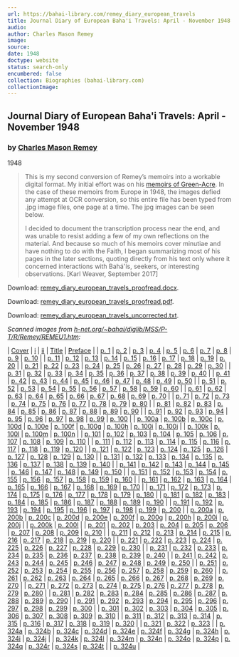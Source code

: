 ```yaml
---
url: https://bahai-library.com/remey_diary_european_travels
title: Journal Diary of European Baha'i Travels: April - November 1948
audio: 
author: Charles Mason Remey
image: 
source: 
date: 1948
doctype: website
status: search-only
encumbered: false
collection: Biographies (bahai-library.com)
collectionImage: 
---
```



## Journal Diary of European Baha'i Travels: April - November 1948

### by [Charles Mason Remey](https://bahai-library.com/author/Charles+Mason+Remey)

1948


> This is my second conversion of Remey’s memoirs into a workable digital format. My initial effort was on his [memoirs of Green-Acre](https://bahai-library.com/remey_reminiscences_green_acre). In the case of these memoirs from Europe in 1948, the images defied any attempt at OCR conversion, so this entire file has been typed from .jpg image files, one page at a time. The jpg images can be seen below.
> 
> I decided to document the transcription process near the end, and was unable to resist adding a few of my own reflections on the material. And because so much of his memoirs cover minutiae and have nothing to do with the Faith, I began summarizing most of his pages in the later sections, quoting directly from his text only where it concerned interactions with Bahá'ís, seekers, or interesting observations. \[Karl Weaver, September 2017\]

Download: [remey\_diary\_european\_travels\_proofread.docx](https://bahai-library.com/docs/r/remey_diary_european_travels_proofread.docx).

Download: [remey\_diary\_european\_travels\_proofread.pdf](https://bahai-library.com/pdf/r/remey_diary_european_travels_proofread.pdf).

Download: [remey\_diary\_european\_travels\_uncorrected.txt](https://bahai-library.com/docs/r/remey_diary_european_travels_uncorrected.txt).

_Scanned images from [h-net.org/~bahai/diglib/MSS/P-T/R/Remey/REMEU1.htm](https://www.h-net.org/~bahai/diglib/MSS/P-T/R/Remey/REMEU1.htm):_

| [Cover](http://www.h-net.msu.edu/~bahai/diglib/MSS/P-T/R/Remey/REMEU000a.jpg) | [i](http://www.h-net.msu.edu/~bahai/diglib/MSS/P-T/R/Remey/REMEU000b.jpg) | [ii](http://www.h-net.msu.edu/~bahai/diglib/MSS/P-T/R/Remey/REMEU000c.jpg) | [Title](http://www.h-net.msu.edu/~bahai/diglib/MSS/P-T/R/Remey/REMEU000d.jpg) | [Preface](http://www.h-net.msu.edu/~bahai/diglib/MSS/P-T/R/Remey/REMEU000e.jpg) |
| [p. 1](http://www.h-net.msu.edu/~bahai/diglib/MSS/P-T/R/Remey/REMEU001.jpg) | [p. 2](http://www.h-net.msu.edu/~bahai/diglib/MSS/P-T/R/Remey/REMEU002.jpg) | [p. 3](http://www.h-net.msu.edu/~bahai/diglib/MSS/P-T/R/Remey/REMEU003.jpg) | [p. 4](http://www.h-net.msu.edu/~bahai/diglib/MSS/P-T/R/Remey/REMEU004.jpg) | [p. 5](http://www.h-net.msu.edu/~bahai/diglib/MSS/P-T/R/Remey/REMEU005.jpg) | [p. 6](http://www.h-net.msu.edu/~bahai/diglib/MSS/P-T/R/Remey/REMEU006.jpg) | [p. 7](http://www.h-net.msu.edu/~bahai/diglib/MSS/P-T/R/Remey/REMEU007.jpg) | [p. 8](http://www.h-net.msu.edu/~bahai/diglib/MSS/P-T/R/Remey/REMEU008.jpg) | [p. 9](http://www.h-net.msu.edu/~bahai/diglib/MSS/P-T/R/Remey/REMEU009.jpg) | [p. 10](http://www.h-net.msu.edu/~bahai/diglib/MSS/P-T/R/Remey/REMEU010.jpg) |
| [p. 11](http://www.h-net.msu.edu/~bahai/diglib/MSS/P-T/R/Remey/REMEU011.jpg) | [p. 12](http://www.h-net.msu.edu/~bahai/diglib/MSS/P-T/R/Remey/REMEU012.jpg) | [p. 13](http://www.h-net.msu.edu/~bahai/diglib/MSS/P-T/R/Remey/REMEU013.jpg) | [p. 14](http://www.h-net.msu.edu/~bahai/diglib/MSS/P-T/R/Remey/REMEU014.jpg) | [p. 15](http://www.h-net.msu.edu/~bahai/diglib/MSS/P-T/R/Remey/REMEU015.jpg) | [p. 16](http://www.h-net.msu.edu/~bahai/diglib/MSS/P-T/R/Remey/REMEU016.jpg) | [p. 17](http://www.h-net.msu.edu/~bahai/diglib/MSS/P-T/R/Remey/REMEU017.jpg) | [p. 18](http://www.h-net.msu.edu/~bahai/diglib/MSS/P-T/R/Remey/REMEU018.jpg) | [p. 19](http://www.h-net.msu.edu/~bahai/diglib/MSS/P-T/R/Remey/REMEU019.jpg) | [p. 20](http://www.h-net.msu.edu/~bahai/diglib/MSS/P-T/R/Remey/REMEU020.jpg) |
| [p. 21](http://www.h-net.msu.edu/~bahai/diglib/MSS/P-T/R/Remey/REMEU021.jpg) | [p. 22](http://www.h-net.msu.edu/~bahai/diglib/MSS/P-T/R/Remey/REMEU022.jpg) | [p. 23](http://www.h-net.msu.edu/~bahai/diglib/MSS/P-T/R/Remey/REMEU023.jpg) | [p. 24](http://www.h-net.msu.edu/~bahai/diglib/MSS/P-T/R/Remey/REMEU024.jpg) | [p. 25](http://www.h-net.msu.edu/~bahai/diglib/MSS/P-T/R/Remey/REMEU025.jpg) | [p. 26](http://www.h-net.msu.edu/~bahai/diglib/MSS/P-T/R/Remey/REMEU026.jpg) | [p. 27](http://www.h-net.msu.edu/~bahai/diglib/MSS/P-T/R/Remey/REMEU027.jpg) | [p. 28](http://www.h-net.msu.edu/~bahai/diglib/MSS/P-T/R/Remey/REMEU028.jpg) | [p. 29](http://www.h-net.msu.edu/~bahai/diglib/MSS/P-T/R/Remey/REMEU029.jpg) | [p. 30](http://www.h-net.msu.edu/~bahai/diglib/MSS/P-T/R/Remey/REMEU030.jpg) |
| [p. 31](http://www.h-net.msu.edu/~bahai/diglib/MSS/P-T/R/Remey/REMEU031.jpg) | [p. 32](http://www.h-net.msu.edu/~bahai/diglib/MSS/P-T/R/Remey/REMEU032.jpg) | [p. 33](http://www.h-net.msu.edu/~bahai/diglib/MSS/P-T/R/Remey/REMEU033.jpg) | [p. 34](http://www.h-net.msu.edu/~bahai/diglib/MSS/P-T/R/Remey/REMEU034.jpg) | [p. 35](http://www.h-net.msu.edu/~bahai/diglib/MSS/P-T/R/Remey/REMEU035.jpg) | [p. 36](http://www.h-net.msu.edu/~bahai/diglib/MSS/P-T/R/Remey/REMEU036.jpg) | [p. 37](http://www.h-net.msu.edu/~bahai/diglib/MSS/P-T/R/Remey/REMEU037.jpg) | [p. 38](http://www.h-net.msu.edu/~bahai/diglib/MSS/P-T/R/Remey/REMEU038.jpg) | [p. 39](http://www.h-net.msu.edu/~bahai/diglib/MSS/P-T/R/Remey/REMEU039.jpg) | [p. 40](http://www.h-net.msu.edu/~bahai/diglib/MSS/P-T/R/Remey/REMEU040.jpg) |
| [p. 41](http://www.h-net.msu.edu/~bahai/diglib/MSS/P-T/R/Remey/REMEU041.jpg) | [p. 42](http://www.h-net.msu.edu/~bahai/diglib/MSS/P-T/R/Remey/REMEU042.jpg) | [p. 43](http://www.h-net.msu.edu/~bahai/diglib/MSS/P-T/R/Remey/REMEU043.jpg) | [p. 44](http://www.h-net.msu.edu/~bahai/diglib/MSS/P-T/R/Remey/REMEU044.jpg) | [p. 45](http://www.h-net.msu.edu/~bahai/diglib/MSS/P-T/R/Remey/REMEU045.jpg) | [p. 46](http://www.h-net.msu.edu/~bahai/diglib/MSS/P-T/R/Remey/REMEU046.jpg) | [p. 47](http://www.h-net.msu.edu/~bahai/diglib/MSS/P-T/R/Remey/REMEU047.jpg) | [p. 48](http://www.h-net.msu.edu/~bahai/diglib/MSS/P-T/R/Remey/REMEU048.jpg) | [p. 49](http://www.h-net.msu.edu/~bahai/diglib/MSS/P-T/R/Remey/REMEU049.jpg) | [p. 50](http://www.h-net.msu.edu/~bahai/diglib/MSS/P-T/R/Remey/REMEU050.jpg) |
| [p. 51](http://www.h-net.msu.edu/~bahai/diglib/MSS/P-T/R/Remey/REMEU051.jpg) | [p. 52](http://www.h-net.msu.edu/~bahai/diglib/MSS/P-T/R/Remey/REMEU052.jpg) | [p. 53](http://www.h-net.msu.edu/~bahai/diglib/MSS/P-T/R/Remey/REMEU053.jpg) | [p. 54](http://www.h-net.msu.edu/~bahai/diglib/MSS/P-T/R/Remey/REMEU054.jpg) | [p. 55](http://www.h-net.msu.edu/~bahai/diglib/MSS/P-T/R/Remey/REMEU055.jpg) | [p. 56](http://www.h-net.msu.edu/~bahai/diglib/MSS/P-T/R/Remey/REMEU056.jpg) | [p. 57](http://www.h-net.msu.edu/~bahai/diglib/MSS/P-T/R/Remey/REMEU057.jpg) | [p. 58](http://www.h-net.msu.edu/~bahai/diglib/MSS/P-T/R/Remey/REMEU058.jpg) | [p. 59](http://www.h-net.msu.edu/~bahai/diglib/MSS/P-T/R/Remey/REMEU059.jpg) | [p. 60](http://www.h-net.msu.edu/~bahai/diglib/MSS/P-T/R/Remey/REMEU060.jpg) |
| [p. 61](http://www.h-net.msu.edu/~bahai/diglib/MSS/P-T/R/Remey/REMEU061.jpg) | [p. 62](http://www.h-net.msu.edu/~bahai/diglib/MSS/P-T/R/Remey/REMEU062.jpg) | [p. 63](http://www.h-net.msu.edu/~bahai/diglib/MSS/P-T/R/Remey/REMEU063.jpg) | [p. 64](http://www.h-net.msu.edu/~bahai/diglib/MSS/P-T/R/Remey/REMEU064.jpg) | [p. 65](http://www.h-net.msu.edu/~bahai/diglib/MSS/P-T/R/Remey/REMEU065.jpg) | [p. 66](http://www.h-net.msu.edu/~bahai/diglib/MSS/P-T/R/Remey/REMEU066.jpg) | [p. 67](http://www.h-net.msu.edu/~bahai/diglib/MSS/P-T/R/Remey/REMEU067.jpg) | [p. 68](http://www.h-net.msu.edu/~bahai/diglib/MSS/P-T/R/Remey/REMEU068.jpg) | [p. 69](http://www.h-net.msu.edu/~bahai/diglib/MSS/P-T/R/Remey/REMEU069.jpg) | [p. 70](http://www.h-net.msu.edu/~bahai/diglib/MSS/P-T/R/Remey/REMEU070.jpg) |
| [p. 71](http://www.h-net.msu.edu/~bahai/diglib/MSS/P-T/R/Remey/REMEU071.jpg) | [p. 72](http://www.h-net.msu.edu/~bahai/diglib/MSS/P-T/R/Remey/REMEU072.jpg) | [p. 73](http://www.h-net.msu.edu/~bahai/diglib/MSS/P-T/R/Remey/REMEU073.jpg) | [p. 74](http://www.h-net.msu.edu/~bahai/diglib/MSS/P-T/R/Remey/REMEU074.jpg) | [p. 75](http://www.h-net.msu.edu/~bahai/diglib/MSS/P-T/R/Remey/REMEU075.jpg) | [p. 76](http://www.h-net.msu.edu/~bahai/diglib/MSS/P-T/R/Remey/REMEU076.jpg) | [p. 77](http://www.h-net.msu.edu/~bahai/diglib/MSS/P-T/R/Remey/REMEU077.jpg) | [p. 78](http://www.h-net.msu.edu/~bahai/diglib/MSS/P-T/R/Remey/REMEU078.jpg) | [p. 79](http://www.h-net.msu.edu/~bahai/diglib/MSS/P-T/R/Remey/REMEU079.jpg) | [p. 80](http://www.h-net.msu.edu/~bahai/diglib/MSS/P-T/R/Remey/REMEU080.jpg) |
| [p. 81](http://www.h-net.msu.edu/~bahai/diglib/MSS/P-T/R/Remey/REMEU081.jpg) | [p. 82](http://www.h-net.msu.edu/~bahai/diglib/MSS/P-T/R/Remey/REMEU082.jpg) | [p. 83](http://www.h-net.msu.edu/~bahai/diglib/MSS/P-T/R/Remey/REMEU083.jpg) | [p. 84](http://www.h-net.msu.edu/~bahai/diglib/MSS/P-T/R/Remey/REMEU084.jpg) | [p. 85](http://www.h-net.msu.edu/~bahai/diglib/MSS/P-T/R/Remey/REMEU085.jpg) | [p. 86](http://www.h-net.msu.edu/~bahai/diglib/MSS/P-T/R/Remey/REMEU086.jpg) | [p. 87](http://www.h-net.msu.edu/~bahai/diglib/MSS/P-T/R/Remey/REMEU087.jpg) | [p. 88](http://www.h-net.msu.edu/~bahai/diglib/MSS/P-T/R/Remey/REMEU088.jpg) | [p. 89](http://www.h-net.msu.edu/~bahai/diglib/MSS/P-T/R/Remey/REMEU089.jpg) | [p. 90](http://www.h-net.msu.edu/~bahai/diglib/MSS/P-T/R/Remey/REMEU090.jpg) |
| [p. 91](http://www.h-net.msu.edu/~bahai/diglib/MSS/P-T/R/Remey/REMEU091.jpg) | [p. 92](http://www.h-net.msu.edu/~bahai/diglib/MSS/P-T/R/Remey/REMEU092.jpg) | [p. 93](http://www.h-net.msu.edu/~bahai/diglib/MSS/P-T/R/Remey/REMEU093.jpg) | [p. 94](http://www.h-net.msu.edu/~bahai/diglib/MSS/P-T/R/Remey/REMEU094.jpg) | [p. 95](http://www.h-net.msu.edu/~bahai/diglib/MSS/P-T/R/Remey/REMEU095.jpg) | [p. 96](http://www.h-net.msu.edu/~bahai/diglib/MSS/P-T/R/Remey/REMEU096.jpg) | [p. 97](http://www.h-net.msu.edu/~bahai/diglib/MSS/P-T/R/Remey/REMEU097.jpg) | [p. 98](http://www.h-net.msu.edu/~bahai/diglib/MSS/P-T/R/Remey/REMEU098.jpg) | [p. 99](http://www.h-net.msu.edu/~bahai/diglib/MSS/P-T/R/Remey/REMEU099.jpg) | [p. 100](http://www.h-net.msu.edu/~bahai/diglib/MSS/P-T/R/Remey/REMEU100.jpg) |
| [p. 100a](http://www.h-net.msu.edu/~bahai/diglib/MSS/P-T/R/Remey/REMEU100a.jpg) | [p. 100b](http://www.h-net.msu.edu/~bahai/diglib/MSS/P-T/R/Remey/REMEU100b.jpg) | [p. 100c](http://www.h-net.msu.edu/~bahai/diglib/MSS/P-T/R/Remey/REMEU100c.jpg) | [p. 100d](http://www.h-net.msu.edu/~bahai/diglib/MSS/P-T/R/Remey/REMEU100d.jpg) | [p. 100e](http://www.h-net.msu.edu/~bahai/diglib/MSS/P-T/R/Remey/REMEU100e.jpg) | [p. 100f](http://www.h-net.msu.edu/~bahai/diglib/MSS/P-T/R/Remey/REMEU100f.jpg) | [p. 100g](http://www.h-net.msu.edu/~bahai/diglib/MSS/P-T/R/Remey/REMEU100g.jpg) | [p. 100h](http://www.h-net.msu.edu/~bahai/diglib/MSS/P-T/R/Remey/REMEU100h.jpg) | [p. 100i](http://www.h-net.msu.edu/~bahai/diglib/MSS/P-T/R/Remey/REMEU100i.jpg) | [p. 100j](http://www.h-net.msu.edu/~bahai/diglib/MSS/P-T/R/Remey/REMEU100j.jpg) |
| [p. 100k](http://www.h-net.msu.edu/~bahai/diglib/MSS/P-T/R/Remey/REMEU100k.jpg) | [p. 100l](http://www.h-net.msu.edu/~bahai/diglib/MSS/P-T/R/Remey/REMEU100l.jpg) | [p. 100m](http://www.h-net.msu.edu/~bahai/diglib/MSS/P-T/R/Remey/REMEU100m.jpg) | [p. 100n](http://www.h-net.msu.edu/~bahai/diglib/MSS/P-T/R/Remey/REMEU100n.jpg) |
| [p. 101](http://www.h-net.msu.edu/~bahai/diglib/MSS/P-T/R/Remey/REMEU101.jpg) | [p. 102](http://www.h-net.msu.edu/~bahai/diglib/MSS/P-T/R/Remey/REMEU102.jpg) | [p. 103](http://www.h-net.msu.edu/~bahai/diglib/MSS/P-T/R/Remey/REMEU103.jpg) | [p. 104](http://www.h-net.msu.edu/~bahai/diglib/MSS/P-T/R/Remey/REMEU104.jpg) | [p. 105](http://www.h-net.msu.edu/~bahai/diglib/MSS/P-T/R/Remey/REMEU105.jpg) | [p. 106](http://www.h-net.msu.edu/~bahai/diglib/MSS/P-T/R/Remey/REMEU106.jpg) | [p. 107](http://www.h-net.msu.edu/~bahai/diglib/MSS/P-T/R/Remey/REMEU107.jpg) | [p. 108](http://www.h-net.msu.edu/~bahai/diglib/MSS/P-T/R/Remey/REMEU108.jpg) | [p. 109](http://www.h-net.msu.edu/~bahai/diglib/MSS/P-T/R/Remey/REMEU109.jpg) | [p. 110](http://www.h-net.msu.edu/~bahai/diglib/MSS/P-T/R/Remey/REMEU110.jpg) |
| [p. 111](http://www.h-net.msu.edu/~bahai/diglib/MSS/P-T/R/Remey/REMEU111.jpg) | [p. 112](http://www.h-net.msu.edu/~bahai/diglib/MSS/P-T/R/Remey/REMEU112.jpg) | [p. 113](http://www.h-net.msu.edu/~bahai/diglib/MSS/P-T/R/Remey/REMEU113.jpg) | [p. 114](http://www.h-net.msu.edu/~bahai/diglib/MSS/P-T/R/Remey/REMEU114.jpg) | [p. 115](http://www.h-net.msu.edu/~bahai/diglib/MSS/P-T/R/Remey/REMEU115.jpg) | [p. 116](http://www.h-net.msu.edu/~bahai/diglib/MSS/P-T/R/Remey/REMEU116.jpg) | [p. 117](http://www.h-net.msu.edu/~bahai/diglib/MSS/P-T/R/Remey/REMEU117.jpg) | [p. 118](http://www.h-net.msu.edu/~bahai/diglib/MSS/P-T/R/Remey/REMEU118.jpg) | [p. 119](http://www.h-net.msu.edu/~bahai/diglib/MSS/P-T/R/Remey/REMEU119.jpg) | [p. 120](http://www.h-net.msu.edu/~bahai/diglib/MSS/P-T/R/Remey/REMEU120.jpg) |
| [p. 121](http://www.h-net.msu.edu/~bahai/diglib/MSS/P-T/R/Remey/REMEU121.jpg) | [p. 122](http://www.h-net.msu.edu/~bahai/diglib/MSS/P-T/R/Remey/REMEU122.jpg) | [p. 123](http://www.h-net.msu.edu/~bahai/diglib/MSS/P-T/R/Remey/REMEU123.jpg) | [p. 124](http://www.h-net.msu.edu/~bahai/diglib/MSS/P-T/R/Remey/REMEU124.jpg) | [p. 125](http://www.h-net.msu.edu/~bahai/diglib/MSS/P-T/R/Remey/REMEU125.jpg) | [p. 126](http://www.h-net.msu.edu/~bahai/diglib/MSS/P-T/R/Remey/REMEU126.jpg) | [p. 127](http://www.h-net.msu.edu/~bahai/diglib/MSS/P-T/R/Remey/REMEU127.jpg) | [p. 128](http://www.h-net.msu.edu/~bahai/diglib/MSS/P-T/R/Remey/REMEU128.jpg) | [p. 129](http://www.h-net.msu.edu/~bahai/diglib/MSS/P-T/R/Remey/REMEU129.jpg) | [p. 130](http://www.h-net.msu.edu/~bahai/diglib/MSS/P-T/R/Remey/REMEU130.jpg) |
| [p. 131](http://www.h-net.msu.edu/~bahai/diglib/MSS/P-T/R/Remey/REMEU131.jpg) | [p. 132](http://www.h-net.msu.edu/~bahai/diglib/MSS/P-T/R/Remey/REMEU132.jpg) | [p. 133](http://www.h-net.msu.edu/~bahai/diglib/MSS/P-T/R/Remey/REMEU133.jpg) | [p. 134](http://www.h-net.msu.edu/~bahai/diglib/MSS/P-T/R/Remey/REMEU134.jpg) | [p. 135](http://www.h-net.msu.edu/~bahai/diglib/MSS/P-T/R/Remey/REMEU135.jpg) | [p. 136](http://www.h-net.msu.edu/~bahai/diglib/MSS/P-T/R/Remey/REMEU136.jpg) | [p. 137](http://www.h-net.msu.edu/~bahai/diglib/MSS/P-T/R/Remey/REMEU137.jpg) | [p. 138](http://www.h-net.msu.edu/~bahai/diglib/MSS/P-T/R/Remey/REMEU138.jpg) | [p. 139](http://www.h-net.msu.edu/~bahai/diglib/MSS/P-T/R/Remey/REMEU139.jpg) | [p. 140](http://www.h-net.msu.edu/~bahai/diglib/MSS/P-T/R/Remey/REMEU140.jpg) |
| [p. 141](http://www.h-net.msu.edu/~bahai/diglib/MSS/P-T/R/Remey/REMEU141.jpg) | [p. 142](http://www.h-net.msu.edu/~bahai/diglib/MSS/P-T/R/Remey/REMEU142.jpg) | [p. 143](http://www.h-net.msu.edu/~bahai/diglib/MSS/P-T/R/Remey/REMEU143.jpg) | [p. 144](http://www.h-net.msu.edu/~bahai/diglib/MSS/P-T/R/Remey/REMEU144.jpg) | [p. 145](http://www.h-net.msu.edu/~bahai/diglib/MSS/P-T/R/Remey/REMEU145.jpg) | [p. 146](http://www.h-net.msu.edu/~bahai/diglib/MSS/P-T/R/Remey/REMEU146.jpg) | [p. 147](http://www.h-net.msu.edu/~bahai/diglib/MSS/P-T/R/Remey/REMEU147.jpg) | [p. 148](http://www.h-net.msu.edu/~bahai/diglib/MSS/P-T/R/Remey/REMEU148.jpg) | [p. 149](http://www.h-net.msu.edu/~bahai/diglib/MSS/P-T/R/Remey/REMEU149.jpg) | [p. 150](http://www.h-net.msu.edu/~bahai/diglib/MSS/P-T/R/Remey/REMEU150.jpg) |
| [p. 151](http://www.h-net.msu.edu/~bahai/diglib/MSS/P-T/R/Remey/REMEU151.jpg) | [p. 152](http://www.h-net.msu.edu/~bahai/diglib/MSS/P-T/R/Remey/REMEU152.jpg) | [p. 153](http://www.h-net.msu.edu/~bahai/diglib/MSS/P-T/R/Remey/REMEU153.jpg) | [p. 154](http://www.h-net.msu.edu/~bahai/diglib/MSS/P-T/R/Remey/REMEU154.jpg) | [p. 155](http://www.h-net.msu.edu/~bahai/diglib/MSS/P-T/R/Remey/REMEU155.jpg) | [p. 156](http://www.h-net.msu.edu/~bahai/diglib/MSS/P-T/R/Remey/REMEU156.jpg) | [p. 157](http://www.h-net.msu.edu/~bahai/diglib/MSS/P-T/R/Remey/REMEU157.jpg) | [p. 158](http://www.h-net.msu.edu/~bahai/diglib/MSS/P-T/R/Remey/REMEU158.jpg) | [p. 159](http://www.h-net.msu.edu/~bahai/diglib/MSS/P-T/R/Remey/REMEU159.jpg) | [p. 160](http://www.h-net.msu.edu/~bahai/diglib/MSS/P-T/R/Remey/REMEU160.jpg) |
| [p. 161](http://www.h-net.msu.edu/~bahai/diglib/MSS/P-T/R/Remey/REMEU161.jpg) | [p. 162](http://www.h-net.msu.edu/~bahai/diglib/MSS/P-T/R/Remey/REMEU162.jpg) | [p. 163](http://www.h-net.msu.edu/~bahai/diglib/MSS/P-T/R/Remey/REMEU163.jpg) | [p. 164](http://www.h-net.msu.edu/~bahai/diglib/MSS/P-T/R/Remey/REMEU164.jpg) | [p. 165](http://www.h-net.msu.edu/~bahai/diglib/MSS/P-T/R/Remey/REMEU165.jpg) | [p. 166](http://www.h-net.msu.edu/~bahai/diglib/MSS/P-T/R/Remey/REMEU166.jpg) | [p. 167](http://www.h-net.msu.edu/~bahai/diglib/MSS/P-T/R/Remey/REMEU167.jpg) | [p. 168](http://www.h-net.msu.edu/~bahai/diglib/MSS/P-T/R/Remey/REMEU168.jpg) | [p. 169](http://www.h-net.msu.edu/~bahai/diglib/MSS/P-T/R/Remey/REMEU169.jpg) | [p. 170](http://www.h-net.msu.edu/~bahai/diglib/MSS/P-T/R/Remey/REMEU170.jpg) |
| [p. 171](http://www.h-net.msu.edu/~bahai/diglib/MSS/P-T/R/Remey/REMEU171.jpg) | [p. 172](http://www.h-net.msu.edu/~bahai/diglib/MSS/P-T/R/Remey/REMEU172.jpg) | [p. 173](http://www.h-net.msu.edu/~bahai/diglib/MSS/P-T/R/Remey/REMEU173.jpg) | [p. 174](http://www.h-net.msu.edu/~bahai/diglib/MSS/P-T/R/Remey/REMEU174.jpg) | [p. 175](http://www.h-net.msu.edu/~bahai/diglib/MSS/P-T/R/Remey/REMEU175.jpg) | [p. 176](http://www.h-net.msu.edu/~bahai/diglib/MSS/P-T/R/Remey/REMEU176.jpg) | [p. 177](http://www.h-net.msu.edu/~bahai/diglib/MSS/P-T/R/Remey/REMEU177.jpg) | [p. 178](http://www.h-net.msu.edu/~bahai/diglib/MSS/P-T/R/Remey/REMEU178.jpg) | [p. 179](http://www.h-net.msu.edu/~bahai/diglib/MSS/P-T/R/Remey/REMEU179.jpg) | [p. 180](http://www.h-net.msu.edu/~bahai/diglib/MSS/P-T/R/Remey/REMEU180.jpg) |
| [p. 181](http://www.h-net.msu.edu/~bahai/diglib/MSS/P-T/R/Remey/REMEU181.jpg) | [p. 182](http://www.h-net.msu.edu/~bahai/diglib/MSS/P-T/R/Remey/REMEU182.jpg) | [p. 183](http://www.h-net.msu.edu/~bahai/diglib/MSS/P-T/R/Remey/REMEU183.jpg) | [p. 184](http://www.h-net.msu.edu/~bahai/diglib/MSS/P-T/R/Remey/REMEU184.jpg) | [p. 185](http://www.h-net.msu.edu/~bahai/diglib/MSS/P-T/R/Remey/REMEU185.jpg) | [p. 186](http://www.h-net.msu.edu/~bahai/diglib/MSS/P-T/R/Remey/REMEU186.jpg) | [p. 187](http://www.h-net.msu.edu/~bahai/diglib/MSS/P-T/R/Remey/REMEU187.jpg) | [p. 188](http://www.h-net.msu.edu/~bahai/diglib/MSS/P-T/R/Remey/REMEU188.jpg) | [p. 189](http://www.h-net.msu.edu/~bahai/diglib/MSS/P-T/R/Remey/REMEU189.jpg) | [p. 190](http://www.h-net.msu.edu/~bahai/diglib/MSS/P-T/R/Remey/REMEU190.jpg) |
| [p. 191](http://www.h-net.msu.edu/~bahai/diglib/MSS/P-T/R/Remey/REMEU191.jpg) | [p. 192](http://www.h-net.msu.edu/~bahai/diglib/MSS/P-T/R/Remey/REMEU192.jpg) | [p. 193](http://www.h-net.msu.edu/~bahai/diglib/MSS/P-T/R/Remey/REMEU193.jpg) | [p. 194](http://www.h-net.msu.edu/~bahai/diglib/MSS/P-T/R/Remey/REMEU194.jpg) | [p. 195](http://www.h-net.msu.edu/~bahai/diglib/MSS/P-T/R/Remey/REMEU195.jpg) | [p. 196](http://www.h-net.msu.edu/~bahai/diglib/MSS/P-T/R/Remey/REMEU196.jpg) | [p. 197](http://www.h-net.msu.edu/~bahai/diglib/MSS/P-T/R/Remey/REMEU197.jpg) | [p. 198](http://www.h-net.msu.edu/~bahai/diglib/MSS/P-T/R/Remey/REMEU198.jpg) | [p. 199](http://www.h-net.msu.edu/~bahai/diglib/MSS/P-T/R/Remey/REMEU199.jpg) | [p. 200](http://www.h-net.msu.edu/~bahai/diglib/MSS/P-T/R/Remey/REMEU200.jpg) |
| [p. 200a](http://www.h-net.msu.edu/~bahai/diglib/MSS/P-T/R/Remey/REMEU200a.jpg) | [p. 200b](http://www.h-net.msu.edu/~bahai/diglib/MSS/P-T/R/Remey/REMEU200b.jpg) | [p. 200c](http://www.h-net.msu.edu/~bahai/diglib/MSS/P-T/R/Remey/REMEU200c.jpg) | [p. 200d](http://www.h-net.msu.edu/~bahai/diglib/MSS/P-T/R/Remey/REMEU200d.jpg) | [p. 200e](http://www.h-net.msu.edu/~bahai/diglib/MSS/P-T/R/Remey/REMEU200e.jpg) | [p. 200f](http://www.h-net.msu.edu/~bahai/diglib/MSS/P-T/R/Remey/REMEU200f.jpg) | [p. 200g](http://www.h-net.msu.edu/~bahai/diglib/MSS/P-T/R/Remey/REMEU200g.jpg) | [p. 200h](http://www.h-net.msu.edu/~bahai/diglib/MSS/P-T/R/Remey/REMEU200h.jpg) | [p. 200i](http://www.h-net.msu.edu/~bahai/diglib/MSS/P-T/R/Remey/REMEU200i.jpg) | [p. 200j](http://www.h-net.msu.edu/~bahai/diglib/MSS/P-T/R/Remey/REMEU200j.jpg) |
| [p. 200k](http://www.h-net.msu.edu/~bahai/diglib/MSS/P-T/R/Remey/REMEU200k.jpg) | [p. 200l](http://www.h-net.msu.edu/~bahai/diglib/MSS/P-T/R/Remey/REMEU200l.jpg) |
| [p. 201](http://www.h-net.msu.edu/~bahai/diglib/MSS/P-T/R/Remey/REMEU201.jpg) | [p. 202](http://www.h-net.msu.edu/~bahai/diglib/MSS/P-T/R/Remey/REMEU202.jpg) | [p. 203](http://www.h-net.msu.edu/~bahai/diglib/MSS/P-T/R/Remey/REMEU203.jpg) | [p. 204](http://www.h-net.msu.edu/~bahai/diglib/MSS/P-T/R/Remey/REMEU204.jpg) | [p. 205](http://www.h-net.msu.edu/~bahai/diglib/MSS/P-T/R/Remey/REMEU205.jpg) | [p. 206](http://www.h-net.msu.edu/~bahai/diglib/MSS/P-T/R/Remey/REMEU206.jpg) | [p. 207](http://www.h-net.msu.edu/~bahai/diglib/MSS/P-T/R/Remey/REMEU207.jpg) | [p. 208](http://www.h-net.msu.edu/~bahai/diglib/MSS/P-T/R/Remey/REMEU208.jpg) | [p. 209](http://www.h-net.msu.edu/~bahai/diglib/MSS/P-T/R/Remey/REMEU209.jpg) | [p. 210](http://www.h-net.msu.edu/~bahai/diglib/MSS/P-T/R/Remey/REMEU210.jpg) |
| [p. 211](http://www.h-net.msu.edu/~bahai/diglib/MSS/P-T/R/Remey/REMEU211.jpg) | [p. 212](http://www.h-net.msu.edu/~bahai/diglib/MSS/P-T/R/Remey/REMEU212.jpg) | [p. 213](http://www.h-net.msu.edu/~bahai/diglib/MSS/P-T/R/Remey/REMEU213.jpg) | [p. 214](http://www.h-net.msu.edu/~bahai/diglib/MSS/P-T/R/Remey/REMEU214.jpg) | [p. 215](http://www.h-net.msu.edu/~bahai/diglib/MSS/P-T/R/Remey/REMEU215.jpg) | [p. 216](http://www.h-net.msu.edu/~bahai/diglib/MSS/P-T/R/Remey/REMEU216.jpg) | [p. 217](http://www.h-net.msu.edu/~bahai/diglib/MSS/P-T/R/Remey/REMEU217.jpg) | [p. 218](http://www.h-net.msu.edu/~bahai/diglib/MSS/P-T/R/Remey/REMEU218.jpg) | [p. 219](http://www.h-net.msu.edu/~bahai/diglib/MSS/P-T/R/Remey/REMEU219.jpg) | [p. 220](http://www.h-net.msu.edu/~bahai/diglib/MSS/P-T/R/Remey/REMEU220.jpg) |
| [p. 221](http://www.h-net.msu.edu/~bahai/diglib/MSS/P-T/R/Remey/REMEU221.jpg) | [p. 222](http://www.h-net.msu.edu/~bahai/diglib/MSS/P-T/R/Remey/REMEU222.jpg) | [p. 223](http://www.h-net.msu.edu/~bahai/diglib/MSS/P-T/R/Remey/REMEU223.jpg) | [p. 224](http://www.h-net.msu.edu/~bahai/diglib/MSS/P-T/R/Remey/REMEU224.jpg) | [p. 225](http://www.h-net.msu.edu/~bahai/diglib/MSS/P-T/R/Remey/REMEU225.jpg) | [p. 226](http://www.h-net.msu.edu/~bahai/diglib/MSS/P-T/R/Remey/REMEU226.jpg) | [p. 227](http://www.h-net.msu.edu/~bahai/diglib/MSS/P-T/R/Remey/REMEU227.jpg) | [p. 228](http://www.h-net.msu.edu/~bahai/diglib/MSS/P-T/R/Remey/REMEU228.jpg) | [p. 229](http://www.h-net.msu.edu/~bahai/diglib/MSS/P-T/R/Remey/REMEU229.jpg) | [p. 230](http://www.h-net.msu.edu/~bahai/diglib/MSS/P-T/R/Remey/REMEU230.jpg) |
| [p. 231](http://www.h-net.msu.edu/~bahai/diglib/MSS/P-T/R/Remey/REMEU231.jpg) | [p. 232](http://www.h-net.msu.edu/~bahai/diglib/MSS/P-T/R/Remey/REMEU232.jpg) | [p. 233](http://www.h-net.msu.edu/~bahai/diglib/MSS/P-T/R/Remey/REMEU233.jpg) | [p. 234](http://www.h-net.msu.edu/~bahai/diglib/MSS/P-T/R/Remey/REMEU234.jpg) | [p. 235](http://www.h-net.msu.edu/~bahai/diglib/MSS/P-T/R/Remey/REMEU235.jpg) | [p. 236](http://www.h-net.msu.edu/~bahai/diglib/MSS/P-T/R/Remey/REMEU236.jpg) | [p. 237](http://www.h-net.msu.edu/~bahai/diglib/MSS/P-T/R/Remey/REMEU237.jpg) | [p. 238](http://www.h-net.msu.edu/~bahai/diglib/MSS/P-T/R/Remey/REMEU238.jpg) | [p. 239](http://www.h-net.msu.edu/~bahai/diglib/MSS/P-T/R/Remey/REMEU239.jpg) | [p. 240](http://www.h-net.msu.edu/~bahai/diglib/MSS/P-T/R/Remey/REMEU240.jpg) |
| [p. 241](http://www.h-net.msu.edu/~bahai/diglib/MSS/P-T/R/Remey/REMEU241.jpg) | [p. 242](http://www.h-net.msu.edu/~bahai/diglib/MSS/P-T/R/Remey/REMEU242.jpg) | [p. 243](http://www.h-net.msu.edu/~bahai/diglib/MSS/P-T/R/Remey/REMEU243.jpg) | [p. 244](http://www.h-net.msu.edu/~bahai/diglib/MSS/P-T/R/Remey/REMEU244.jpg) | [p. 245](http://www.h-net.msu.edu/~bahai/diglib/MSS/P-T/R/Remey/REMEU245.jpg) | [p. 246](http://www.h-net.msu.edu/~bahai/diglib/MSS/P-T/R/Remey/REMEU246.jpg) | [p. 247](http://www.h-net.msu.edu/~bahai/diglib/MSS/P-T/R/Remey/REMEU247.jpg) | [p. 248](http://www.h-net.msu.edu/~bahai/diglib/MSS/P-T/R/Remey/REMEU248.jpg) | [p. 249](http://www.h-net.msu.edu/~bahai/diglib/MSS/P-T/R/Remey/REMEU249.jpg) | [p. 250](http://www.h-net.msu.edu/~bahai/diglib/MSS/P-T/R/Remey/REMEU250.jpg) |
| [p. 251](http://www.h-net.msu.edu/~bahai/diglib/MSS/P-T/R/Remey/REMEU251.jpg) | [p. 252](http://www.h-net.msu.edu/~bahai/diglib/MSS/P-T/R/Remey/REMEU252.jpg) | [p. 253](http://www.h-net.msu.edu/~bahai/diglib/MSS/P-T/R/Remey/REMEU253.jpg) | [p. 254](http://www.h-net.msu.edu/~bahai/diglib/MSS/P-T/R/Remey/REMEU254.jpg) | [p. 255](http://www.h-net.msu.edu/~bahai/diglib/MSS/P-T/R/Remey/REMEU255.jpg) | [p. 256](http://www.h-net.msu.edu/~bahai/diglib/MSS/P-T/R/Remey/REMEU256.jpg) | [p. 257](http://www.h-net.msu.edu/~bahai/diglib/MSS/P-T/R/Remey/REMEU257.jpg) | [p. 258](http://www.h-net.msu.edu/~bahai/diglib/MSS/P-T/R/Remey/REMEU258.jpg) | [p. 259](http://www.h-net.msu.edu/~bahai/diglib/MSS/P-T/R/Remey/REMEU259.jpg) | [p. 260](http://www.h-net.msu.edu/~bahai/diglib/MSS/P-T/R/Remey/REMEU260.jpg) |
| [p. 261](http://www.h-net.msu.edu/~bahai/diglib/MSS/P-T/R/Remey/REMEU261.jpg) | [p. 262](http://www.h-net.msu.edu/~bahai/diglib/MSS/P-T/R/Remey/REMEU262.jpg) | [p. 263](http://www.h-net.msu.edu/~bahai/diglib/MSS/P-T/R/Remey/REMEU263.jpg) | [p. 264](http://www.h-net.msu.edu/~bahai/diglib/MSS/P-T/R/Remey/REMEU264.jpg) | [p. 265](http://www.h-net.msu.edu/~bahai/diglib/MSS/P-T/R/Remey/REMEU265.jpg) | [p. 266](http://www.h-net.msu.edu/~bahai/diglib/MSS/P-T/R/Remey/REMEU266.jpg) | [p. 267](http://www.h-net.msu.edu/~bahai/diglib/MSS/P-T/R/Remey/REMEU267.jpg) | [p. 268](http://www.h-net.msu.edu/~bahai/diglib/MSS/P-T/R/Remey/REMEU268.jpg) | [p. 269](http://www.h-net.msu.edu/~bahai/diglib/MSS/P-T/R/Remey/REMEU269.jpg) | [p. 270](http://www.h-net.msu.edu/~bahai/diglib/MSS/P-T/R/Remey/REMEU270.jpg) |
| [p. 271](http://www.h-net.msu.edu/~bahai/diglib/MSS/P-T/R/Remey/REMEU271.jpg) | [p. 272](http://www.h-net.msu.edu/~bahai/diglib/MSS/P-T/R/Remey/REMEU272.jpg) | [p. 273](http://www.h-net.msu.edu/~bahai/diglib/MSS/P-T/R/Remey/REMEU273.jpg) | [p. 274](http://www.h-net.msu.edu/~bahai/diglib/MSS/P-T/R/Remey/REMEU274.jpg) | [p. 275](http://www.h-net.msu.edu/~bahai/diglib/MSS/P-T/R/Remey/REMEU275.jpg) | [p. 276](http://www.h-net.msu.edu/~bahai/diglib/MSS/P-T/R/Remey/REMEU276.jpg) | [p. 277](http://www.h-net.msu.edu/~bahai/diglib/MSS/P-T/R/Remey/REMEU277.jpg) | [p. 278](http://www.h-net.msu.edu/~bahai/diglib/MSS/P-T/R/Remey/REMEU278.jpg) | [p. 279](http://www.h-net.msu.edu/~bahai/diglib/MSS/P-T/R/Remey/REMEU279.jpg) | [p. 280](http://www.h-net.msu.edu/~bahai/diglib/MSS/P-T/R/Remey/REMEU280.jpg) |
| [p. 281](http://www.h-net.msu.edu/~bahai/diglib/MSS/P-T/R/Remey/REMEU281.jpg) | [p. 282](http://www.h-net.msu.edu/~bahai/diglib/MSS/P-T/R/Remey/REMEU282.jpg) | [p. 283](http://www.h-net.msu.edu/~bahai/diglib/MSS/P-T/R/Remey/REMEU283.jpg) | [p. 284](http://www.h-net.msu.edu/~bahai/diglib/MSS/P-T/R/Remey/REMEU284.jpg) | [p. 285](http://www.h-net.msu.edu/~bahai/diglib/MSS/P-T/R/Remey/REMEU285.jpg) | [p. 286](http://www.h-net.msu.edu/~bahai/diglib/MSS/P-T/R/Remey/REMEU286.jpg) | [p. 287](http://www.h-net.msu.edu/~bahai/diglib/MSS/P-T/R/Remey/REMEU287.jpg) | [p. 288](http://www.h-net.msu.edu/~bahai/diglib/MSS/P-T/R/Remey/REMEU288.jpg) | [p. 289](http://www.h-net.msu.edu/~bahai/diglib/MSS/P-T/R/Remey/REMEU289.jpg) | [p. 290](http://www.h-net.msu.edu/~bahai/diglib/MSS/P-T/R/Remey/REMEU290.jpg) |
| [p. 291](http://www.h-net.msu.edu/~bahai/diglib/MSS/P-T/R/Remey/REMEU291.jpg) | [p. 292](http://www.h-net.msu.edu/~bahai/diglib/MSS/P-T/R/Remey/REMEU292.jpg) | [p. 293](http://www.h-net.msu.edu/~bahai/diglib/MSS/P-T/R/Remey/REMEU293.jpg) | [p. 294](http://www.h-net.msu.edu/~bahai/diglib/MSS/P-T/R/Remey/REMEU294.jpg) | [p. 295](http://www.h-net.msu.edu/~bahai/diglib/MSS/P-T/R/Remey/REMEU295.jpg) | [p. 296](http://www.h-net.msu.edu/~bahai/diglib/MSS/P-T/R/Remey/REMEU296.jpg) | [p. 297](http://www.h-net.msu.edu/~bahai/diglib/MSS/P-T/R/Remey/REMEU297.jpg) | [p. 298](http://www.h-net.msu.edu/~bahai/diglib/MSS/P-T/R/Remey/REMEU298.jpg) | [p. 299](http://www.h-net.msu.edu/~bahai/diglib/MSS/P-T/R/Remey/REMEU299.jpg) | [p. 300](http://www.h-net.msu.edu/~bahai/diglib/MSS/P-T/R/Remey/REMEU300.jpg) |
| [p. 301](http://www.h-net.msu.edu/~bahai/diglib/MSS/P-T/R/Remey/REMEU301.jpg) | [p. 302](http://www.h-net.msu.edu/~bahai/diglib/MSS/P-T/R/Remey/REMEU302.jpg) | [p. 303](http://www.h-net.msu.edu/~bahai/diglib/MSS/P-T/R/Remey/REMEU303.jpg) | [p. 304](http://www.h-net.msu.edu/~bahai/diglib/MSS/P-T/R/Remey/REMEU304.jpg) | [p. 305](http://www.h-net.msu.edu/~bahai/diglib/MSS/P-T/R/Remey/REMEU305.jpg) | [p. 306](http://www.h-net.msu.edu/~bahai/diglib/MSS/P-T/R/Remey/REMEU306.jpg) | [p. 307](http://www.h-net.msu.edu/~bahai/diglib/MSS/P-T/R/Remey/REMEU307.jpg) | [p. 308](http://www.h-net.msu.edu/~bahai/diglib/MSS/P-T/R/Remey/REMEU308.jpg) | [p. 309](http://www.h-net.msu.edu/~bahai/diglib/MSS/P-T/R/Remey/REMEU309.jpg) | [p. 310](http://www.h-net.msu.edu/~bahai/diglib/MSS/P-T/R/Remey/REMEU310.jpg) |
| [p. 311](http://www.h-net.msu.edu/~bahai/diglib/MSS/P-T/R/Remey/REMEU311.jpg) | [p. 312](http://www.h-net.msu.edu/~bahai/diglib/MSS/P-T/R/Remey/REMEU312.jpg) | [p. 313](http://www.h-net.msu.edu/~bahai/diglib/MSS/P-T/R/Remey/REMEU313.jpg) | [p. 314](http://www.h-net.msu.edu/~bahai/diglib/MSS/P-T/R/Remey/REMEU314.jpg) | [p. 315](http://www.h-net.msu.edu/~bahai/diglib/MSS/P-T/R/Remey/REMEU315.jpg) | [p. 316](http://www.h-net.msu.edu/~bahai/diglib/MSS/P-T/R/Remey/REMEU316.jpg) | [p. 317](http://www.h-net.msu.edu/~bahai/diglib/MSS/P-T/R/Remey/REMEU317.jpg) | [p. 318](http://www.h-net.msu.edu/~bahai/diglib/MSS/P-T/R/Remey/REMEU318.jpg) | [p. 319](http://www.h-net.msu.edu/~bahai/diglib/MSS/P-T/R/Remey/REMEU319.jpg) | [p. 320](http://www.h-net.msu.edu/~bahai/diglib/MSS/P-T/R/Remey/REMEU320.jpg) |
| [p. 321](http://www.h-net.msu.edu/~bahai/diglib/MSS/P-T/R/Remey/REMEU321.jpg) | [p. 322](http://www.h-net.msu.edu/~bahai/diglib/MSS/P-T/R/Remey/REMEU322.jpg) | [p. 323](http://www.h-net.msu.edu/~bahai/diglib/MSS/P-T/R/Remey/REMEU323.jpg) |
| [p. 324a](http://www.h-net.msu.edu/~bahai/diglib/MSS/P-T/R/Remey/REMEU324a.jpg) | [p. 324b](http://www.h-net.msu.edu/~bahai/diglib/MSS/P-T/R/Remey/REMEU324b.jpg) | [p. 324c](http://www.h-net.msu.edu/~bahai/diglib/MSS/P-T/R/Remey/REMEU324c.jpg) | [p. 324d](http://www.h-net.msu.edu/~bahai/diglib/MSS/P-T/R/Remey/REMEU324d.jpg) | [p. 324e](http://www.h-net.msu.edu/~bahai/diglib/MSS/P-T/R/Remey/REMEU324e.jpg) | [p. 324f](http://www.h-net.msu.edu/~bahai/diglib/MSS/P-T/R/Remey/REMEU324f.jpg) | [p. 324g](http://www.h-net.msu.edu/~bahai/diglib/MSS/P-T/R/Remey/REMEU324g.jpg) | [p. 324h](http://www.h-net.msu.edu/~bahai/diglib/MSS/P-T/R/Remey/REMEU324h.jpg) | [p. 324i](http://www.h-net.msu.edu/~bahai/diglib/MSS/P-T/R/Remey/REMEU324i.jpg) | [p. 324j](http://www.h-net.msu.edu/~bahai/diglib/MSS/P-T/R/Remey/REMEU324j.jpg) |
| [p. 324k](http://www.h-net.msu.edu/~bahai/diglib/MSS/P-T/R/Remey/REMEU324k.jpg) | [p. 324l](http://www.h-net.msu.edu/~bahai/diglib/MSS/P-T/R/Remey/REMEU324l.jpg) | [p. 324m](http://www.h-net.msu.edu/~bahai/diglib/MSS/P-T/R/Remey/REMEU324m.jpg) | [p. 324n](http://www.h-net.msu.edu/~bahai/diglib/MSS/P-T/R/Remey/REMEU324n.jpg) | [p. 324o](http://www.h-net.msu.edu/~bahai/diglib/MSS/P-T/R/Remey/REMEU324o.jpg) | [p. 324p](http://www.h-net.msu.edu/~bahai/diglib/MSS/P-T/R/Remey/REMEU324p.jpg) | [p. 324q](http://www.h-net.msu.edu/~bahai/diglib/MSS/P-T/R/Remey/REMEU324q.jpg) | [p. 324r](http://www.h-net.msu.edu/~bahai/diglib/MSS/P-T/R/Remey/REMEU324r.jpg) | [p. 324s](http://www.h-net.msu.edu/~bahai/diglib/MSS/P-T/R/Remey/REMEU324s.jpg) | [p. 324t](http://www.h-net.msu.edu/~bahai/diglib/MSS/P-T/R/Remey/REMEU324t.jpg) |
| [p. 324u](http://www.h-net.msu.edu/~bahai/diglib/MSS/P-T/R/Remey/REMEU324u.jpg) |